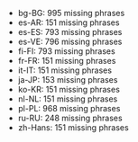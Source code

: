 - bg-BG: 995 missing phrases
- es-AR: 151 missing phrases
- es-ES: 793 missing phrases
- es-VE: 796 missing phrases
- fi-FI: 793 missing phrases
- fr-FR: 151 missing phrases
- it-IT: 151 missing phrases
- ja-JP: 153 missing phrases
- ko-KR: 151 missing phrases
- nl-NL: 151 missing phrases
- pl-PL: 968 missing phrases
- ru-RU: 248 missing phrases
- zh-Hans: 151 missing phrases

